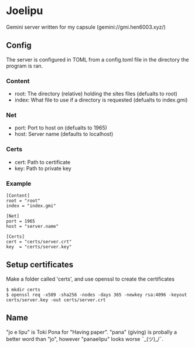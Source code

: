 # Joelipu
Gemini server written for my capsule (gemini://gmi.hen6003.xyz/)

## Config
The server is configured in TOML from a config.toml file in the directory the program is ran.

### Content
* root: The directory (relative) holding the sites files (defualts to root)
* index: What file to use if a directory is requested (defualts to index.gmi)

### Net
* port: Port to host on (defualts to 1965)
* host: Server name (defaults to localhost)

### Certs
* cert: Path to certificate
* key: Path to private key

### Example
```Example config
[Content]
root = "root"
index = "index.gmi"

[Net]
port = 1965
host = "server.name"

[Certs]
cert = "certs/server.crt"
key  = "certs/server.key"
```

## Setup certificates
Make a folder called 'certs', and use openssl to create the certificates
```Example command
$ mkdir certs
$ openssl req -x509 -sha256 -nodes -days 365 -newkey rsa:4096 -keyout certs/server.key -out certs/server.crt
```

## Name
"jo e lipu" is Toki Pona for "Having paper". "pana" (giving) is probally a better word than "jo", however "panaelipu" looks worse ¯\_(ツ)_/¯.
